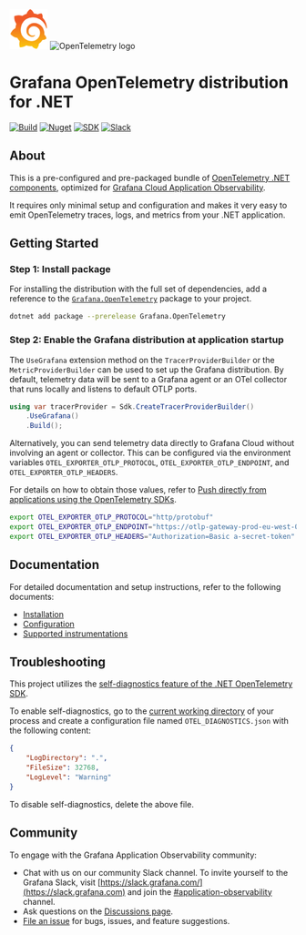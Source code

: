 <!-- markdownlint-disable -->
<p>
  <img src="internal/img/Grafana_icon.png" alt="Grafana logo" height="70"/ >
  <img src="https://opentelemetry.io/img/logos/opentelemetry-logo-nav.png" alt="OpenTelemetry logo" width="70"/ >
</p>
<!-- markdownlint-enable -->

# Grafana OpenTelemetry distribution for .NET

<!-- markdown-link-check-disable -->
[![Build](https://github.com/grafana/grafana-opentelemetry-dotnet/actions/workflows/unit-tests.yml/badge.svg?branch=main)](https://github.com/grafana/grafana-opentelemetry-dotnet/actions/workflows/unit-tests.yml)
[![Nuget](https://img.shields.io/nuget/v/Grafana.OpenTelemetry.svg)](https://www.nuget.org/profiles/Grafana)
[![SDK](https://img.shields.io/badge/otel--sdk-1.6.0-blue?style=flat&logo=opentelemetry)](https://github.com/open-telemetry/opentelemetry-dotnet)
[![Slack](https://img.shields.io/badge/join%20slack-%23app--o11y-brightgreen.svg?logo=slack)](https://grafana.slack.com/archives/C05E87XRK3J)
<!-- markdown-link-check-enable -->

## About

This is a pre-configured and pre-packaged bundle of [OpenTelemetry .NET components](http://github.com/open-telemetry/opentelemetry-dotnet-contrib),
optimized for [Grafana Cloud Application Observability](https://grafana.com/docs/grafana-cloud/monitor-applications/application-observability/).

It requires only minimal setup and configuration and makes it very easy to emit
OpenTelemetry traces, logs, and metrics from your .NET application.

## Getting Started

### Step 1: Install package

For installing the distribution with the full set of dependencies, add a
reference to the [`Grafana.OpenTelemetry`](https://www.nuget.org/packages/Grafana.OpenTelemetry)
package to your project.

```sh
dotnet add package --prerelease Grafana.OpenTelemetry
```

### Step 2: Enable the Grafana distribution at application startup

The `UseGrafana` extension method on the `TracerProviderBuilder` or the
`MetricProviderBuilder` can be used to set up the Grafana distribution. By
default, telemetry data will be sent to a Grafana agent or an OTel collector
that runs locally and listens to default OTLP ports.

```csharp
using var tracerProvider = Sdk.CreateTracerProviderBuilder()
    .UseGrafana()
    .Build();
```

Alternatively, you can send telemetry data directly to Grafana Cloud without
involving an agent or collector. This can be configured via the environment
variables `OTEL_EXPORTER_OTLP_PROTOCOL`, `OTEL_EXPORTER_OTLP_ENDPOINT`, and
`OTEL_EXPORTER_OTLP_HEADERS`.

For details on how to obtain those values, refer to [Push directly from
applications using the OpenTelemetry
SDKs](https://grafana.com/docs/grafana-cloud/send-data/otlp/send-data-otlp/#push-directly-from-applications-using-the-opentelemetry-sdks).

```sh
export OTEL_EXPORTER_OTLP_PROTOCOL="http/protobuf"
export OTEL_EXPORTER_OTLP_ENDPOINT="https://otlp-gateway-prod-eu-west-0.grafana.net/otlp"
export OTEL_EXPORTER_OTLP_HEADERS="Authorization=Basic a-secret-token"
```

## Documentation

For detailed documentation and setup instructions, refer to the following
documents:

* [Installation](./docs/installation.md)
* [Configuration](./docs/configuration.md)
* [Supported instrumentations](./docs/supported-instrumentations.md)

## Troubleshooting

This project utilizes the [self-diagnostics feature of the .NET OpenTelemetry SDK](https://github.com/open-telemetry/opentelemetry-dotnet/blob/main/src/OpenTelemetry/README.md#self-diagnostics).

To enable self-diagnostics, go to the
[current working directory](https://en.wikipedia.org/wiki/Working_directory) of
your process and create a configuration file named `OTEL_DIAGNOSTICS.json` with
the following content:

```json
{
    "LogDirectory": ".",
    "FileSize": 32768,
    "LogLevel": "Warning"
}
```

To disable self-diagnostics, delete the above file.

## Community

To engage with the Grafana Application Observability community:

* Chat with us on our community Slack channel. To invite yourself to the
  Grafana Slack, visit [https://slack.grafana.com/](https://slack.grafana.com)
  and join the [#application-observability](https://grafana.slack.com/archives/C05E87XRK3J)
  channel.
* Ask questions on the [Discussions page](https://github.com/grafana/grafana-opentelemetry-dotnet/discussions).
* [File an issue](https://github.com/grafana/grafana-opentelemetry-dotnet/issues/new)
  for bugs, issues, and feature suggestions.
